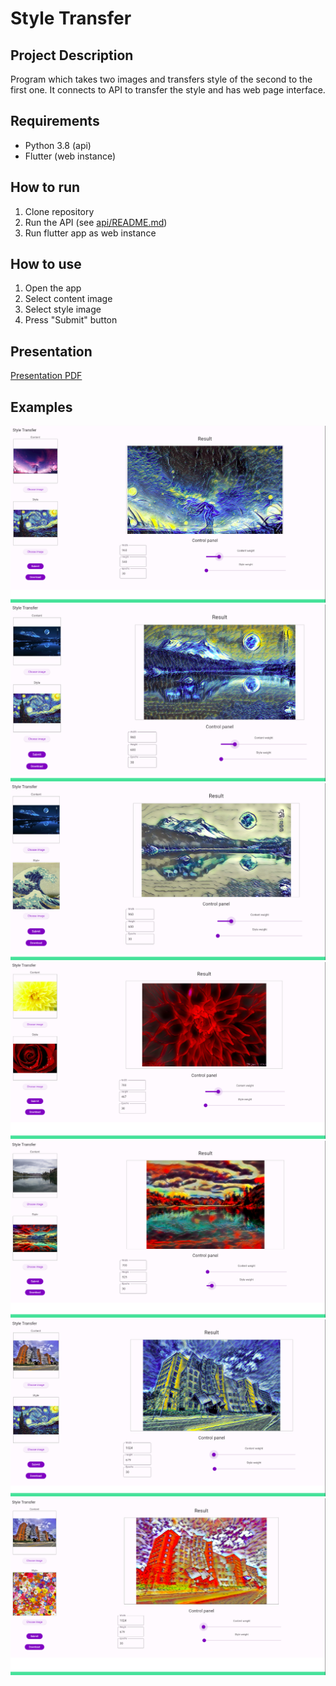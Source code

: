 # Style Transfer


## Project Description
Program which takes two images and transfers style of the second to the first one. It connects to API to transfer the style and has web page interface.

## Requirements
* Python 3.8 (api)
* Flutter (web instance)


## How to run
1. Clone repository
2. Run the API (see [api/README.md](api/README.md))
3. Run flutter app as web instance

## How to use
1. Open the app
2. Select content image
3. Select style image
4. Press "Submit" button

## Presentation
[Presentation PDF](examples/StyleTransfer.pdf)

## Examples
<img src="examples/demo1.png">
<img src="examples/demo2.png">
<img src="examples/demo3.png">
<img src="examples/demo4.png">
<img src="examples/demo5.png">
<img src="examples/demo6.png">
<img src="examples/demo7.png">